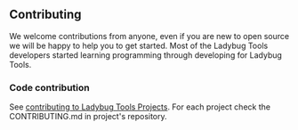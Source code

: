 Contributing
------------
We welcome contributions from anyone, even if you are new to open source we will be happy
to help you to get started. Most of the Ladybug Tools developers started learning
programming through developing for Ladybug Tools.

### Code contribution
See [contributing to Ladybug Tools Projects](README.md). For each project check the
CONTRIBUTING.md in project's repository.
